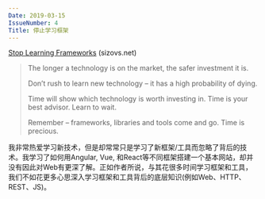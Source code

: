 ```yaml
---
Date: 2019-03-15
IssueNumber: 4
Title: 停止学习框架
---
```


[Stop Learning Frameworks](https://sizovs.net/2018/12/17/stop-learning-frameworks/) (sizovs.net)

> The longer a technology is on the market, the safer investment it is.
>
> Don’t rush to learn new technology – it has a high probability of dying.
>
> Time will show which technology is worth investing in. Time is your best advisor. Learn to wait.
>
> Remember – frameworks, libraries and tools come and go. Time is precious.

我非常热爱学习新技术，但是却常常只是学习了新框架/工具而忽略了背后的技术。我学习了如何用Angular, Vue, 和React等不同框架搭建一个基本网站，却并没有因此对Web有更深了解。正如作者所说，与其花很多时间学习框架和工具，我们不如花更多心思深入学习框架和工具背后的底层知识(例如Web、HTTP、REST、JS)。